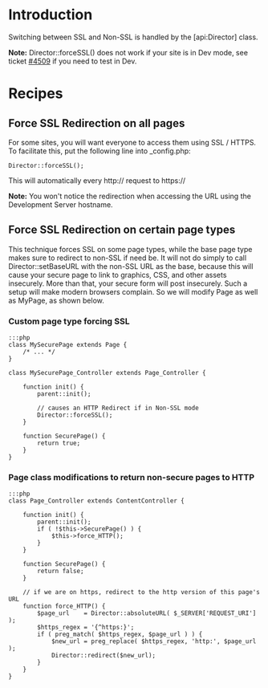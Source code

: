 # Introduction

Switching between SSL and Non-SSL is handled by the [api:Director] class.

**Note:** Director::forceSSL() does not work if your site is in Dev mode, see ticket
[#4509](http://open.silverstripe.org/ticket/4509) if you need to test in Dev.

# Recipes

## Force SSL Redirection on all pages

For some sites, you will want everyone to access them using SSL / HTTPS.  To facilitate this, put the following line
into _config.php:

	
	Director::forceSSL();


This will automatically every http:// request to https://

**Note:** You won't notice the redirection when accessing the URL using the Development Server hostname.


## Force SSL Redirection on certain page types

This technique forces SSL on some page types, while the base page type makes sure to redirect to non-SSL if need be. It
will not do simply to call Director::setBaseURL with the non-SSL URL as the base, because this will cause your secure
page to link to graphics, CSS, and other assets insecurely. More than that, your secure form will post insecurely. Such
a setup will make modern browsers complain. So we will modify Page as well as MyPage, as shown below.



### Custom page type forcing SSL

	:::php
	class MySecurePage extends Page {
	    /* ... */
	}
	
	class MySecurePage_Controller extends Page_Controller {
	    
	    function init() {
	        parent::init();
	
	        // causes an HTTP Redirect if in Non-SSL mode
	        Director::forceSSL();
	    }
	    
	    function SecurePage() {
	        return true;
	    }
	}




### Page class modifications to return non-secure pages to HTTP

	:::php
	class Page_Controller extends ContentController {
	
	    function init() {
	        parent::init();
	        if ( !$this->SecurePage() ) {
	            $this->force_HTTP();
	        }
	    }
	    
	    function SecurePage() {
	        return false;
	    }
	    
	    // if we are on https, redirect to the http version of this page's URL
	    function force_HTTP() {
	        $page_url    = Director::absoluteURL( $_SERVER['REQUEST_URI'] );
	        $https_regex = '{^https:}';
	        if ( preg_match( $https_regex, $page_url ) ) {
	            $new_url = preg_replace( $https_regex, 'http:', $page_url );
	            Director::redirect($new_url);
	        }
	    }
	}
	

